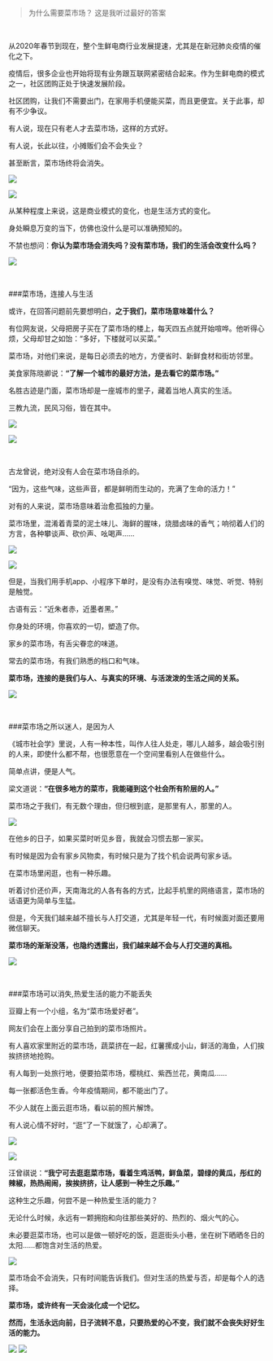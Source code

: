 >为什么需要菜市场？
>这是我听过最好的答案

<br/>

从2020年春节到现在，整个生鲜电商行业发展提速，尤其是在新冠肺炎疫情的催化之下。

疫情后，很多企业也开始将现有业务跟互联网紧密结合起来。作为生鲜电商的模式之一，社区团购正处于快速发展阶段。

社区团购，让我们不需要出门，在家用手机便能买菜，而且更便宜。关于此事，却有不少争议。

有人说，现在只有老人才去菜市场，这样的方式好。

有人说，长此以往，小摊贩们会不会失业？

甚至断言，菜市场终将会消失。

![](https://upload-images.jianshu.io/upload_images/6943526-3424d4e6b6a6fcf8?imageMogr2/auto-orient/strip%7CimageView2/2/w/1240)

![](https://upload-images.jianshu.io/upload_images/6943526-7c3fbffd18bb42a9?imageMogr2/auto-orient/strip%7CimageView2/2/w/1240)

从某种程度上来说，这是商业模式的变化，也是生活方式的变化。

身处瞬息万变的当下，仿佛也没什么是可以准确预知的。

不禁也想问：**你认为菜市场会消失吗？没有菜市场，我们的生活会改变什么吗？**

![](https://upload-images.jianshu.io/upload_images/6943526-0a059871efc780d2?imageMogr2/auto-orient/strip%7CimageView2/2/w/1240)

<br/>

###菜市场，连接人与生活

或许，在回答问题前先要想明白，**之于我们，菜市场意味着什么？**

有位网友说，父母把房子买在了菜市场的楼上，每天四五点就开始喧哗。他听得心烦，父母却甘之如饴：“多好，下楼就可以买菜。”

菜市场，对他们来说，是每日必须去的地方，方便省时、新鲜食材和街坊邻里。

美食家陈晓卿说：**“了解一个城市的最好方法，是去看它的菜市场。”**

名胜古迹是门面，菜市场却是一座城市的里子，藏着当地人真实的生活。

三教九流，民风习俗，皆在其中。

![](https://upload-images.jianshu.io/upload_images/6943526-b1cf68a7e6a718ee?imageMogr2/auto-orient/strip%7CimageView2/2/w/1240)

![](https://upload-images.jianshu.io/upload_images/6943526-02cc991dbd327d44?imageMogr2/auto-orient/strip%7CimageView2/2/w/1240)

<br/>

古龙曾说，绝对没有人会在菜市场自杀的。

“因为，这些气味，这些声音，都是鲜明而生动的，充满了生命的活力！”

对有的人来说，菜市场意味着治愈孤独的力量。

菜市场里，混淆着青菜的泥土味儿、海鲜的腥味，烧腊卤味的香气；响彻着人们的方言，各种攀谈声、砍价声、吆喝声……

![](https://upload-images.jianshu.io/upload_images/6943526-8f85c20aa9979a6c?imageMogr2/auto-orient/strip%7CimageView2/2/w/1240)

![](https://upload-images.jianshu.io/upload_images/6943526-dcf5c17b66189d2f?imageMogr2/auto-orient/strip%7CimageView2/2/w/1240)

但是，当我们用手机app、小程序下单时，是没有办法有嗅觉、味觉、听觉、特别是触觉。

古语有云：“近朱者赤，近墨者黑。”

你身处的环境，你喜欢的一切，塑造了你。

家乡的菜市场，有舌尖眷恋的味道。

常去的菜市场，有我们熟悉的档口和气味。

**菜市场，连接的是我们与人、与真实的环境、与活泼泼的生活之间的关系。**

![](https://upload-images.jianshu.io/upload_images/6943526-5a8b97670a6b375c?imageMogr2/auto-orient/strip%7CimageView2/2/w/1240)

<br/>

###菜市场之所以迷人，是因为人

《城市社会学》里说，人有一种本性，叫作人往人处走，哪儿人越多，越会吸引别的人来，即使什么都不帮，也很愿意在一个空间里看别人在做些什么。

简单点讲，便是人气。

梁文道说：**“在很多地方的菜市，我能碰到这个社会所有阶层的人。”**

菜市场之于我们，有无数个理由，但归根到底，是那里有人，那里的人。

![](https://upload-images.jianshu.io/upload_images/6943526-2be279ec9bfb0849?imageMogr2/auto-orient/strip%7CimageView2/2/w/1240)

在他乡的日子，如果买菜时听见乡音，我就会习惯去那一家买。

有时候是因为会有家乡风物卖，有时候只是为了找个机会说两句家乡话。

在菜市场里闲逛，也有一种乐趣。

听着讨价还价声，天南海北的人各有各的方式，比起手机里的网络语言，菜市场的话语更为简单与生猛。

但是，今天我们越来越不擅长与人打交道，尤其是年轻一代，有时候面对面还要用微信聊天。

**菜市场的渐渐没落，也隐约透露出，我们越来越不会与人打交道的真相。**

![](https://upload-images.jianshu.io/upload_images/6943526-36feb803b71494a3?imageMogr2/auto-orient/strip%7CimageView2/2/w/1240)

<br/>

###菜市场可以消失,热爱生活的能力不能丢失

豆瓣上有一个小组，名为“菜市场爱好者”。

网友们会在上面分享自己拍到的菜市场照片。

有人喜欢家里附近的菜市场，蔬菜挤在一起，红薯摞成小山，鲜活的海鱼，人们挨挨挤挤地抢购。

有人每到一处旅行地，便要拍菜市场，樱桃红、紫西兰花，黄南瓜……

每一张都活色生香。今年疫情期间，都不能出门了。

不少人就在上面云逛市场，看以前的照片解馋。

有人说心情不好时，“逛”了一下就饿了，心却满了。

![](https://upload-images.jianshu.io/upload_images/6943526-f3b1190dd66d7167?imageMogr2/auto-orient/strip%7CimageView2/2/w/1240)

![](https://upload-images.jianshu.io/upload_images/6943526-bce7ee59dca0ee6a?imageMogr2/auto-orient/strip%7CimageView2/2/w/1240)


汪曾祺说：**“我宁可去逛逛菜市场，看着生鸡活鸭，鲜鱼菜，碧绿的黄瓜，彤红的辣椒，热热闹闹，挨挨挤挤，让人感到一种生之乐趣。”**

这种生之乐趣，何尝不是一种热爱生活的能力？

无论什么时候，永远有一颗拥抱和向往那些美好的、热烈的、烟火气的心。

未必要逛菜市场，也可以是做一顿好吃的饭，逛逛街头小巷，坐在树下晒晒冬日的太阳……都饱含对生活的热爱。

![](https://upload-images.jianshu.io/upload_images/6943526-4f12dc4926198b04?imageMogr2/auto-orient/strip%7CimageView2/2/w/1240)

菜市场会不会消失，只有时间能告诉我们。但对生活的热爱与否，却是每个人的选择。

**菜市场，或许终有一天会淡化成一个记忆。**

**然而，生活永远向前，日子流转不息，只要热爱的心不变，我们就不会丧失好好生活的能力。**

![](https://upload-images.jianshu.io/upload_images/6943526-13794444cba71d4e?imageMogr2/auto-orient/strip%7CimageView2/2/w/1240)
![](https://upload-images.jianshu.io/upload_images/6943526-d92cee6ebd211fe8.gif?imageMogr2/auto-orient/strip)



